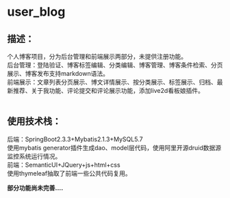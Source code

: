 # user_blog
## 描述：
个人博客项目，分为后台管理和前端展示两部分，未提供注册功能。<br>
后台管理：登陆验证、博客标签编辑、分类编辑、博客管理、博客条件检索、分页展示、博客发布支持markdown语法。<br>
前端展示：文章列表分页展示、博文详情展示、按分类展示、标签展示、归档、最新推荐、关于我功能、评论提交和评论展示功能，添加live2d看板娘插件。<br>
<br>
## 使用技术栈：
后端：SpringBoot2.3.3+Mybatis2.1.3+MySQL5.7<br>
使用mybatis generator插件生成dao、model层代码，使用阿里开源druid数据源监控系统运行情况。<br>
前端：SemanticUI+JQuery+js+html+css<br>
使用thymeleaf抽取了前端一些公共代码复用。<br>

**部分功能尚未完善....**

